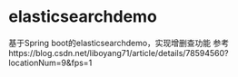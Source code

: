 # elasticsearchdemo
基于Spring boot的elasticsearchdemo，实现增删查功能
参考https://blog.csdn.net/liboyang71/article/details/78594560?locationNum=9&fps=1
